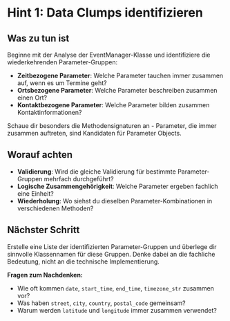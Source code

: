 # Hint 1: Data Clumps identifizieren

## Was zu tun ist

Beginne mit der Analyse der EventManager-Klasse und identifiziere die wiederkehrenden Parameter-Gruppen:

- **Zeitbezogene Parameter**: Welche Parameter tauchen immer zusammen auf, wenn es um Termine geht?
- **Ortsbezogene Parameter**: Welche Parameter beschreiben zusammen einen Ort?
- **Kontaktbezogene Parameter**: Welche Parameter bilden zusammen Kontaktinformationen?

Schaue dir besonders die Methodensignaturen an - Parameter, die immer zusammen auftreten, sind Kandidaten für Parameter Objects.

## Worauf achten

- **Validierung**: Wird die gleiche Validierung für bestimmte Parameter-Gruppen mehrfach durchgeführt?
- **Logische Zusammengehörigkeit**: Welche Parameter ergeben fachlich eine Einheit?
- **Wiederholung**: Wo siehst du dieselben Parameter-Kombinationen in verschiedenen Methoden?

## Nächster Schritt

Erstelle eine Liste der identifizierten Parameter-Gruppen und überlege dir sinnvolle Klassennamen für diese Gruppen. Denke dabei an die fachliche Bedeutung, nicht an die technische Implementierung.

**Fragen zum Nachdenken:**
- Wie oft kommen `date`, `start_time`, `end_time`, `timezone_str` zusammen vor?
- Was haben `street`, `city`, `country`, `postal_code` gemeinsam?
- Warum werden `latitude` und `longitude` immer zusammen verwendet?